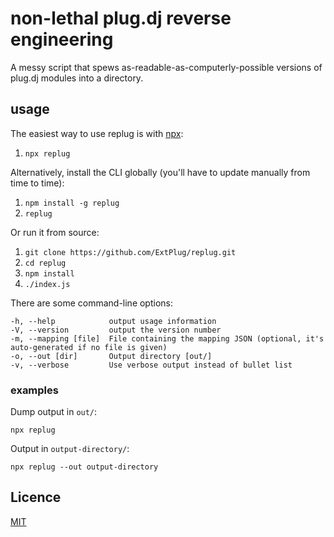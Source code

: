 # non-lethal plug.dj reverse engineering

A messy script that spews as-readable-as-computerly-possible versions of plug.dj
modules into a directory.

## usage

The easiest way to use replug is with [npx](https://npmjs.com/package/npx):

1. `npx replug`

Alternatively, install the CLI globally (you'll have to update manually from time to time):

1. `npm install -g replug`
1. `replug`

Or run it from source:

1. `git clone https://github.com/ExtPlug/replug.git`
1. `cd replug`
1. `npm install`
1. `./index.js`

There are some command-line options:

    -h, --help            output usage information
    -V, --version         output the version number
    -m, --mapping [file]  File containing the mapping JSON (optional, it's auto-generated if no file is given)
    -o, --out [dir]       Output directory [out/]
    -v, --verbose         Use verbose output instead of bullet list

### examples

Dump output in `out/`:

```
npx replug
```

Output in `output-directory/`:

```
npx replug --out output-directory
```

## Licence

[MIT](./LICENSE)
